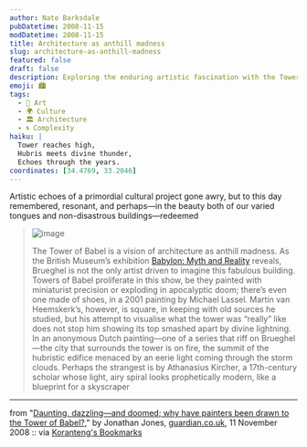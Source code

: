 ```yaml
---
author: Nate Barksdale
pubDatetime: 2008-11-15
modDatetime: 2008-11-15
title: Architecture as anthill madness
slug: architecture-as-anthill-madness
featured: false
draft: false
description: Exploring the enduring artistic fascination with the Tower of Babel, revealing its complex symbolism in architecture and culture.
emoji: 🏙️
tags:
  - 🎨 Art
  - 🌍 Culture
  - 🏛️ Architecture
  - 🌀 Complexity
haiku: |
  Tower reaches high,  
  Hubris meets divine thunder,  
  Echoes through the years.
coordinates: [34.4769, 33.2046]
---
```


Artistic echoes of a primordial cultural project gone awry, but to this day remembered, resonant, and perhaps—in the beauty both of our varied tongues and non-disastrous buildings—redeemed

> ![image](http://culture-making.com/media/babel460x276_210.jpg)
>
> The Tower of Babel is a vision of architecture as anthill madness. As the British Museum’s exhibition [Babylon: Myth and Reality](http://web.archive.org/web/20110605232553/http://www.britishmuseum.org/whats_on/future_exhibitions/babylon.aspx) reveals, Brueghel is not the only artist driven to imagine this fabulous building. Towers of Babel proliferate in this show, be they painted with miniaturist precision or exploding in apocalyptic doom; there’s even one made of shoes, in a 2001 painting by Michael Lassel. Martin van Heemskerk’s, however, is square, in keeping with old sources he studied, but his attempt to visualise what the tower was “really” like does not stop him showing its top smashed apart by divine lightning. In an anonymous Dutch painting—one of a series that riff on Brueghel—the city that surrounds the tower is on fire, the summit of the hubristic edifice menaced by an eerie light coming through the storm clouds. Perhaps the strangest is by Athanasius Kircher, a 17th-century scholar whose light, airy spiral looks prophetically modern, like a blueprint for a skyscraper

---

from "[Daunting, dazzling—and doomed; why have painters been drawn to the Tower of Babel?](http://www.guardian.co.uk/artanddesign/2008/nov/11/art)," by Jonathan Jones, [guardian.co.uk](http://www.guardian.co.uk/artanddesign/2008/nov/11/art), 11 November 2008 :: via [Koranteng's Bookmarks](http://web.archive.org/web/20160413094605/http://delicious.com/amaah)
